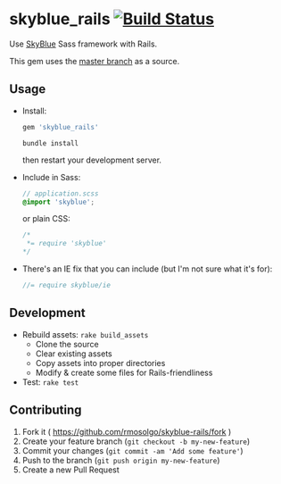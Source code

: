 # skyblue_rails [![Build Status](https://travis-ci.org/rmosolgo/skyblue-rails.svg?branch=master)](https://travis-ci.org/rmosolgo/skyblue-rails)

Use [SkyBlue](http://stanko.github.io/skyblue/) Sass framework with Rails.

This gem uses the [master branch](https://github.com/Stanko/skyblue) as a source.

## Usage

- Install:

  ```ruby
  gem 'skyblue_rails'
  ```

  ```
  bundle install
  ```

  then restart your development server.

- Include in Sass:

  ```scss
  // application.scss
  @import 'skyblue';
  ```

  or plain CSS:

  ```css
  /*
   *= require 'skyblue'
  */
  ```

- There's an IE fix that you can include (but I'm not sure what it's for):

  ```javascript
  //= require skyblue/ie
  ```


## Development

- Rebuild assets: `rake build_assets`
  - Clone the source
  - Clear existing assets
  - Copy assets into proper directories
  - Modify & create some files for Rails-friendliness
- Test: `rake test`

## Contributing

1. Fork it ( https://github.com/rmosolgo/skyblue-rails/fork )
2. Create your feature branch (`git checkout -b my-new-feature`)
3. Commit your changes (`git commit -am 'Add some feature'`)
4. Push to the branch (`git push origin my-new-feature`)
5. Create a new Pull Request
